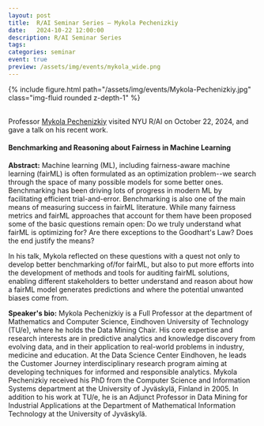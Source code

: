 ```yaml
---
layout: post
title:  R/AI Seminar Series – Mykola Pechenizkiy
date:   2024-10-22 12:00:00
description: R/AI Seminar Series
tags: 
categories: seminar 
event: true
preview: /assets/img/events/mykola_wide.png 
---
```


<div class="row mt-3">
    <div class="col-sm mt-10 mt-md-0">
        {% include figure.html path="/assets/img/events/Mykola-Pechenizkiy.jpg" class="img-fluid rounded z-depth-1" %}
    </div>
</div>
<br>

Professor <a href="https://mpechen.win.tue.nl/">Mykola Pechenizkiy</a> visited NYU R/AI on October 22, 2024, and gave a talk on his recent work.

#### **Benchmarking and Reasoning about Fairness in Machine Learning**

**Abstract:** Machine learning (ML), including fairness-aware machine learning (fairML) is often formulated as an optimization problem--we search through the space of many possible models for some better ones. Benchmarking has been driving lots of progress in modern ML by facilitating efficient trial-and-error. Benchmarking is also one of the main means of measuring success in fairML literature. While many fairness metrics and fairML approaches that account for them have been proposed some of the basic questions remain open: Do we truly understand what fairML is optimizing for? Are there exceptions to the Goodhart's Law? Does the end justify the means?

In his talk, Mykola reflected on these questions with a quest not only to develop better benchmarking of/for fairML, but also to put more efforts into the development of methods and tools for auditing fairML solutions, enabling different stakeholders to better understand and reason about how a fairML model generates predictions and where the potential unwanted biases come from.

**Speaker's bio:** Mykola Pechenizkiy is a Full Professor at the department of Mathematics and Computer Science, Eindhoven University of Technology (TU/e), where he holds the Data Mining Chair. His core expertise and research interests are in predictive analytics and knowledge discovery from evolving data, and in their application to real-world problems in industry, medicine and education. At the Data Science Center Eindhoven, he leads the Customer Journey interdisciplinary research program aiming at developing techniques for informed and responsible analytics. Mykola Pechenizkiy received his PhD from the Computer Science and Information Systems department at the University of Jyväskylä, Finland in 2005. In addition to his work at TU/e, he is an Adjunct Professor in Data Mining for Industrial Applications at the Department of Mathematical Information Technology at the University of Jyväskylä. 

<br>
<br>
